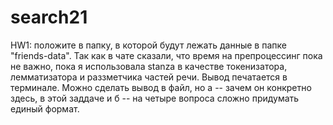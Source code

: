 # search21

HW1: положите в папку, в которой будут лежать данные в папке "friends-data". Так как в чате сказали, что время на препроцессинг пока не важно, пока я использовала stanza в качестве токенизатора, лемматизатора и раззметчика частей речи. Вывод печатается в терминале. Можно сделать вывод в файл, но а -- зачем он конкретно здесь, в этой заддаче и б -- на четыре вопроса сложно придумать единый формат. 
